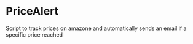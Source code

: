 # PriceAlert
Script to track prices on amazone and automatically sends an email if a specific price reached
